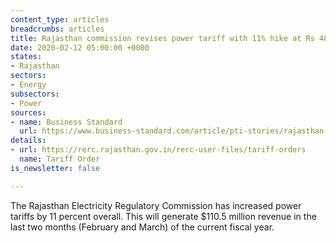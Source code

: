 ```yaml
---
content_type: articles
breadcrumbs: articles
title: Rajasthan commission revises power tariff with 11% hike at Rs 4800 crore
date: 2020-02-12 05:00:00 +0000
states:
- Rajasthan
sectors:
- Energy
subsectors:
- Power
sources:
- name: Business Standard
  url: https://www.business-standard.com/article/pti-stories/rajasthan-power-commission-approves-up-to-11pc-hike-in-electricity-tariffs-120020601780_1.html
details:
- url: https://rerc.rajasthan.gov.in/rerc-user-files/tariff-orders
  name: Tariff Order
is_newsletter: false

---
```

The Rajasthan Electricity Regulatory Commission has increased power tariffs by 11 percent overall. This will generate $110.5 million revenue in the last two months (February and March) of the current fiscal year.
